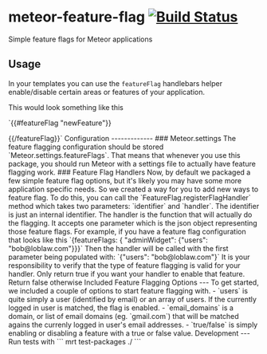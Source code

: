 meteor-feature-flag            [![Build Status](https://travis-ci.org/recursivefaults/meteor-feature-flag.svg?branch=master)](https://travis-ci.org/recursivefaults/meteor-feature-flag)
===================

Simple feature flags for Meteor applications




Usage
-----
In your templates you can use the `featureFlag` handlebars helper
enable/disable certain areas or features of your application.

This would look something like this

`{{#featureFlag "newFeature"}}
<!--- whatever new feature is --!>
{{/featureFlag}}`

Configuration
-------------

### Meteor.settings
The feature flagging configuration should be stored
`Meteor.settings.featureFlags`. That means that whenever you use this package, you
should run Meteor with a settings file to actually have feature flagging work.

### Feature Flag Handlers
Now, by default we packaged a few simple feature flag options, but it's likely
you may have some more application specific needs. So we created a way for you
to add new ways to feature flag.

To do this, you can call the `FeatureFlag.registerFlagHandler` method which
takes two parameters: `identifier` and `handler`. The identifier is just an
internal identifier. The handler is the function that will actually do the
flagging. It accepts one parameter which is the json object representing those
feature flags.

For example, if you have a feature flag configuration that looks like this
`{featureFlags: { "adminWidget": {"users": "bob@loblaw.com"}}}`
Then the handler will be called with the first parameter being populated with:
`{"users": "bob@loblaw.com"}`

It is your responsibility to verify that the type of feature flagging is valid
for your handler. Only return true if you want your handler to enable that
feature. Return false otherwise

Included Feature Flagging Options
---
To get started, we included a couple of options to start feature flagging with.

- `users` is  quite simply a user (identified by email) or an array of users.
  If the currently logged in user is matched, the flag is enabled.

- `email_domains` is a domain, or list of email domains (eg. `gmail.com`) that
  will be matched agains the currenly logged in user's email addresses.

- `true/false` is simply enabling or disabling a feature with a true or false
  value.

Development
---
Run tests with
```
mrt test-packages ./
```
